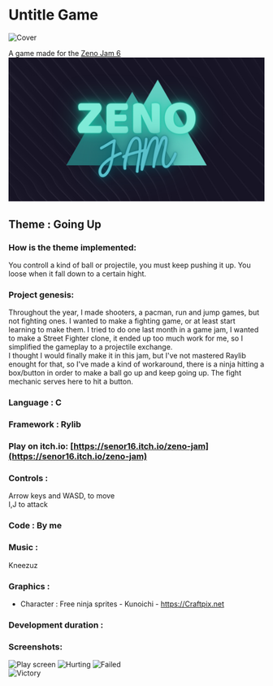# Untitle Game

![Cover](screenshots/victory.png)

A  game made for the [Zeno Jam 6](https://itch.io/jam/zeno-jam-6)
![Zeno Jam Logo](screenshots/zeno%20jam%20logo.png)

## Theme : Going Up

### How is the theme implemented:

You controll a kind of ball or projectile, you must keep pushing it up. You loose when it fall down to a certain hight.

### Project genesis:

Throughout the year, I made shooters, a pacman, run and jump games, but not fighting ones. I wanted to make a fighting game, or at least start learning to make them. I tried to do one last month in a game jam, I wanted to make a Street Fighter clone, it ended up too much work for me, so I simplified the gameplay to a projectile exchange.  
I thought I would finally make it in this jam, but I've not mastered Raylib enought for that, so I've made a kind of workaround, there is a ninja hitting a box/button in order to make a ball go up and keep going up. The fight mechanic serves here to hit a button.

### Language : C

### Framework : Rylib

### Play on itch.io: [https://senor16.itch.io/zeno-jam](https://senor16.itch.io/zeno-jam)

### Controls :

Arrow keys and  WASD, to move  
I,J to attack

### Code : By me

### Music : 
Kneezuz

### Graphics :

- Character : Free ninja sprites - Kunoichi - https://Craftpix.net

### Development duration : 

### Screenshots:

![Play screen](screenshots/screenshot1.png)
![Hurting](screenshots/screenshot2.png)
![Failed](screenshots/failed.png)  
![Victory](screenshots/victory.png)
